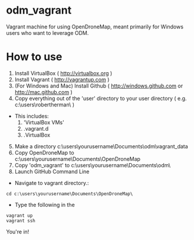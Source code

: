 odm_vagrant
===========

Vagrant machine for using OpenDroneMap, meant primarily for Windows users who want to leverage ODM.

How to use
==========

1. Install VirtualBox ( http://virtualbox.org )
2. Install Vagrant ( http://vagrantup.com )
3. (For Windows and Mac) Install Github ( http://windows.github.com or http://mac.github.com )
4. Copy everything out of the 'user' directory to your user directory ( e.g. c:\users\robertherman\ )
  * This includes: 
      1. 'VirtualBox VMs'
      2. .vagrant.d
      3. .VirtualBox
5. Make a directory c:\users\yourusername\Documents\odm\vagrant_data
6. Copy OpenDroneMap to c:\users\yourusername\Documents\OpenDroneMap
7. Copy 'odm_vagrant' to c:\users\yourusername\Documents\odm\
8. Launch GitHub Command Line
 * Navigate to vagrant directory.:
 ```
 cd c:\users\yourusername\Documents\OpenDroneMap\
 ```
 * Type the following in the 
  ```
  vagrant up
  vagrant ssh
  ```

You're in!


